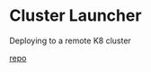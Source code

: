# Cluster Launcher

Deploying to a remote K8 cluster

[repo](https://github.com/shapeshift/cluster-launcher)
